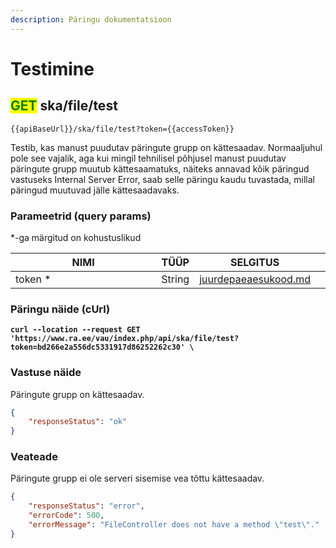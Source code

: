 ```yaml
---
description: Päringu dokumentatsioon
---
```


# Testimine

## <mark style="color:green;">GET</mark> ska/file/test

```
{{apiBaseUrl}}/ska/file/test?token={{accessToken}}
```

Testib, kas manust puudutav päringute grupp on kättesaadav. Normaaljuhul pole see vajalik, aga kui mingil tehnilisel põhjusel manust puudutav päringute grupp muutub kättesaamatuks, näiteks annavad kõik päringud vastuseks Internal Server Error, saab selle päringu kaudu tuvastada, millal päringud muutuvad jälle kättesaadavaks.

### Parameetrid (query params)

\*-ga märgitud on kohustuslikud

<table><thead><tr><th width="248">NIMI</th><th>TÜÜP</th><th>SELGITUS</th><th data-hidden></th></tr></thead><tbody><tr><td>token *</td><td>String</td><td><a data-mention href="../../juurdepaeaesukood.md">juurdepaeaesukood.md</a></td><td></td></tr></tbody></table>

### Päringu näide (cUrl)

<pre class="language-shell" data-overflow="wrap"><code class="lang-shell"><strong>curl --location --request GET 'https://www.ra.ee/vau/index.php/api/ska/file/test?token=bd266e2a556dc5331917d86252262c30' \
</strong></code></pre>

### Vastuse näide

Päringute grupp on kättesaadav.

```json
{
    "responseStatus": "ok"
}
```

### Veateade

Päringute grupp ei ole serveri sisemise vea tõttu kättesaadav.

```json
{
    "responseStatus": "error",
    "errorCode": 500,
    "errorMessage": "FileController does not have a method \"test\"."
}
```
